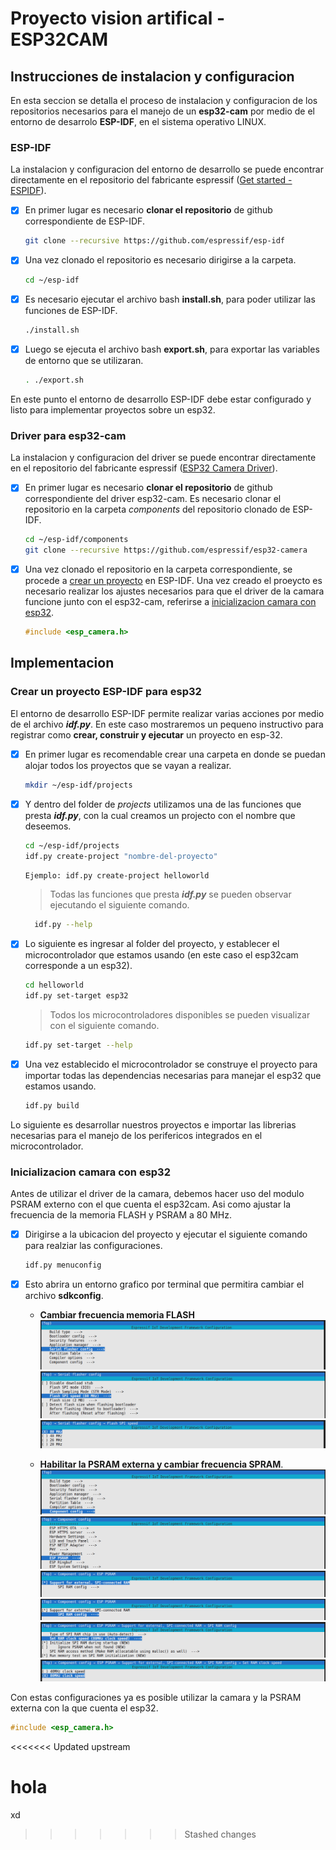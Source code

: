 # Proyecto vision artifical - ESP32CAM

 ## Instrucciones de instalacion y configuracion
 En esta seccion se detalla el proceso de instalacion y configuracion de los repositorios necesarios para el manejo de un **esp32-cam** por medio de el entorno de desarrolo **ESP-IDF**, en el sistema operativo LINUX. 

 ### ESP-IDF
 La instalacion y configuracion del entorno de desarrollo se puede encontrar directamente en el repositorio del fabricante espressif ([Get started - ESPIDF](https://docs.espressif.com/projects/esp-idf/en/latest/esp32/get-started/index.html)).

 - [x] En primer lugar es necesario **clonar el repositorio** de github correspondiente de ESP-IDF.
   ```sh
   git clone --recursive https://github.com/espressif/esp-idf
   ``` 
 - [x] Una vez clonado el repositorio es necesario dirigirse a la carpeta.
   ```sh
   cd ~/esp-idf
   ```
 - [x] Es necesario ejecutar el archivo bash **install.sh**, para poder utilizar las funciones de ESP-IDF.
   ```sh
   ./install.sh
   ``` 
 - [x] Luego se ejecuta el archivo bash **export.sh**, para exportar las variables de entorno que se utilizaran.
   ```sh
   . ./export.sh
   ```
En este punto el entorno de desarrollo ESP-IDF debe estar configurado y listo para implementar proyectos sobre un esp32.


 ### Driver para esp32-cam 
  La instalacion y configuracion del driver se puede encontrar directamente en el repositorio del fabricante espressif ([ESP32 Camera Driver](https://github.com/espressif/esp32-camera)).

 - [x] En primer lugar es necesario **clonar el repositorio** de github correspondiente del driver esp32-cam. Es necesario clonar el repositorio en la carpeta *components* del repositorio clonado de ESP-IDF.
   ```sh
   cd ~/esp-idf/components
   git clone --recursive https://github.com/espressif/esp32-camera
   ``` 
 - [x] Una vez clonado el repositorio en la carpeta correspondiente, se procede a [crear un proyecto](#crear-un-proyecto-esp-idf) en ESP-IDF. Una vez creado el proeycto es necesario realizar los ajustes necesarios para que el driver de la camara funcione junto con el esp32-cam, referirse a [inicializacion camara con esp32](#inicializacion-camara-con-esp32).
    ```c
    #include <esp_camera.h>
    ```

 ## Implementacion
 
 ### Crear un proyecto ESP-IDF para esp32
 El entorno de desarrollo ESP-IDF permite realizar varias acciones por medio de el archivo ***idf.py***. En este caso mostraremos un pequeno instructivo para registrar como **crear, construir y ejecutar** un proyecto en esp-32.

 - [x] En primer lugar es recomendable crear una carpeta en donde se puedan alojar todos los proyectos que se vayan a realizar.

    ```sh
    mkdir ~/esp-idf/projects
    ```
 - [x] Y dentro del folder de *projects* utilizamos una de las funciones que presta ***idf.py***, con la cual creamos un projecto con el nombre que deseemos.

    ```sh
    cd ~/esp-idf/projects
    idf.py create-project "nombre-del-proyecto"
    ```
    ```sh
    Ejemplo: idf.py create-project helloworld
    ```
      > Todas las funciones que presta ***idf.py*** se pueden observar ejecutando el siguiente comando.

      ```sh
        idf.py --help
      ```

 - [x] Lo siguiente es ingresar al folder del proyecto, y establecer el microcontrolador que estamos usando (en este caso el esp32cam corresponde a un esp32).

    ```sh
    cd helloworld
    idf.py set-target esp32
    ```
    > Todos los microcontroladores disponibles se pueden visualizar con el siguiente comando.
    ```sh
    idf.py set-target --help
    ```
 - [X] Una vez establecido el microcontrolador se construye el proyecto para importar todas las dependencias necesarias para manejar el esp32 que estamos usando.
    ```sh
    idf.py build
    ```
Lo siguiente es desarrollar nuestros proyectos e importar las librerias necesarias para el manejo de los perifericos integrados en el microcontrolador.

### Inicializacion camara con esp32
 Antes de utilizar el driver de la camara, debemos hacer uso del modulo PSRAM externo con el que cuenta el esp32cam. Asi como ajustar la frecuencia de la memoria FLASH y PSRAM a 80 MHz.
  - [X] Dirigirse a la ubicacion del proyecto y ejecutar el siguiente comando para realziar las configuraciones.
    ```sh
    idf.py menuconfig
    ```
  - [X] Esto abrira un entorno grafico por terminal que permitira cambiar el archivo **sdkconfig**.
  
    * **Cambiar frecuencia memoria FLASH**
       ![menu1](/docs/img/menu1.png)
       ![menu2](/docs/img/menu2.png)
       ![menu3](/docs/img/menu3.png)
       
    * **Habilitar la PSRAM externa y cambiar frecuencia SPRAM**.
       ![menu4](/docs/img/menu4.png)
       ![menu5](/docs/img/menu5.png)
       ![menu6](/docs/img/menu6.png)
       ![menu7](/docs/img/menu7.png) 
       ![menu8](/docs/img/menu8.png)
       ![menu9](/docs/img/menu9.png)

Con estas configuraciones ya es posible utilizar la camara y la PSRAM externa con la que cuenta el esp32.
```c
#include <esp_camera.h>
```

<<<<<<< Updated upstream

hola
=======
xd
>>>>>>> Stashed changes
